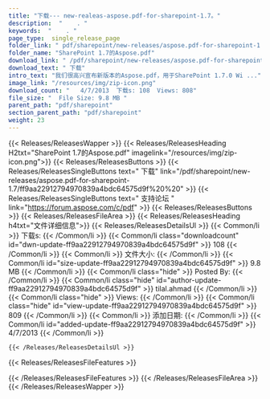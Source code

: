 ```yaml
---
title: "下载--- new-realeas-aspose.pdf-for-sharepoint-1.7。" 
description:  "    . " 
keywords:  "    . " 
page_type:  single_release_page
folder_link: " pdf/sharepoint/new-releases/aspose.pdf-for-sharepoint-1.7/"
folder_name: "SharePoint 1.7的Aspose.pdf"
download_link: " /pdf/sharepoint/new-releases/aspose.pdf-for-sharepoint-1.7/ff9aa22912794970839a4bdc64575d9f"
download_text: " 下载"
intro_text: "我们很高兴宣布新版本的Aspose.pdf，用于SharePoint 1.7.0 Wi ..."
image_link: "/resources/img/zip-icon.png"
download_count: "   4/7/2013  下载s: 108  Views: 808"
file_size: "  File Size: 9.8 MB "
parent_path: "pdf/sharepoint"
section_parent_path: "pdf/sharepoint"
weight: 23
---
```


{{< Releases/ReleasesWapper >}}
  {{< Releases/ReleasesHeading H2txt="SharePoint 1.7的Aspose.pdf" imagelink="/resources/img/zip-icon.png">}}
  {{< Releases/ReleasesButtons >}}
    {{< Releases/ReleasesSingleButtons text=" 下载" link="/pdf/sharepoint/new-releases/aspose.pdf-for-sharepoint-1.7/ff9aa22912794970839a4bdc64575d9f%20%20" >}}
    {{< Releases/ReleasesSingleButtons text=" 支持论坛 " link="https://forum.aspose.com/c/pdf" >}}
  {{< Releases/ReleasesButtons >}}
  {{< Releases/ReleasesFileArea >}}
    {{< Releases/ReleasesHeading h4txt="文件详细信息">}}
    {{< Releases/ReleasesDetailsUl >}}
            {{< Common/li  >}} 下载s: {{< /Common/li >}} 
      {{< Common/li class="downloadcount" id="dwn-update-ff9aa22912794970839a4bdc64575d9f" >}} 108 {{< /Common/li >}} 
      {{< Common/li  >}} 文件大小: {{< /Common/li >}} 
      {{< Common/li id="size-update-ff9aa22912794970839a4bdc64575d9f" >}} 9.8 MB {{< /Common/li >}} 
      {{< Common/li  class="hide" >}} Posted By: {{< /Common/li >}} 
      {{< Common/li class="hide" id="author-update-ff9aa22912794970839a4bdc64575d9f" >}} tilal.ahmad {{< /Common/li >}} 
      {{< Common/li class="hide"  >}} Views: {{< /Common/li >}} 
      {{< Common/li class="hide" id="view-update-ff9aa22912794970839a4bdc64575d9f" >}} 809 {{< /Common/li >}} 
      {{< Common/li  >}} 添加日期: {{< /Common/li >}} 
      {{< Common/li id="added-update-ff9aa22912794970839a4bdc64575d9f" >}} 4/7/2013 {{< /Common/li >}} 

    {{< /Releases/ReleasesDetailsUl >}}

  {{< Releases/ReleasesFileFeatures >}}
      
  {{< /Releases/ReleasesFileFeatures >}}
 {{< /Releases/ReleasesFileArea >}}
{{< /Releases/ReleasesWapper >}}


